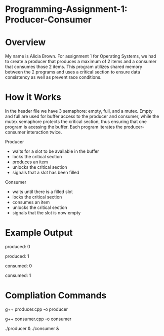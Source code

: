 # Programming-Assignment-1: Producer-Consumer

# Overview
My name is Alicia Brown. For assignment 1 for Operating Systems, we had to create a producer that produces a maximum of 2 items and a consumer that consumes those 2 items.
This program utilizes shared memory between the 2 programs and uses a critical section to ensure data consistency as well as prevent race conditions.

# How it Works
In the header file we have 3 semaphore: empty, full, and a mutex. Empty and full are used for buffer access to the producer and consumer, while the mutex semaphore protects the critical section, thus ensuring that one program is acessing the buffer. Each program iterates the producer-consumer interaction twice.

Producer
- waits for a slot to be available in the buffer
- locks the critical section
- produces an item
- unlocks the critical section
- signals that a slot has been filled

Consumer
- waits until there is a filled slot
- locks the critical section
- consumes an item
- unlocks the critical section
- signals that the slot is now empty

# Example Output
produced: 0

produced: 1

consumed: 0

consumed: 1

# Compliation Commands
g++ producer.cpp -o producer

g++ consumer.cpp -o consumer

./producer & ./consumer &
